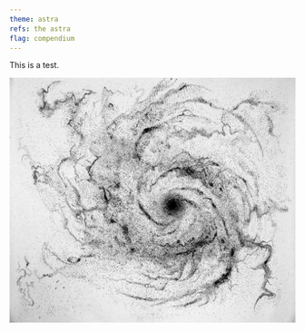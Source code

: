 ```yaml
---
theme: astra
refs: the astra
flag: compendium
---
```


This is a test.

![An image of the Astra](/astra.jpg)
